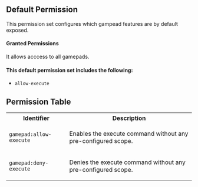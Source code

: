 ## Default Permission

This permission set configures which
gampead features are by default exposed.

#### Granted Permissions

It allows acccess to all gamepads.



#### This default permission set includes the following:

- `allow-execute`

## Permission Table

<table>
<tr>
<th>Identifier</th>
<th>Description</th>
</tr>


<tr>
<td>

`gamepad:allow-execute`

</td>
<td>

Enables the execute command without any pre-configured scope.

</td>
</tr>

<tr>
<td>

`gamepad:deny-execute`

</td>
<td>

Denies the execute command without any pre-configured scope.

</td>
</tr>
</table>
